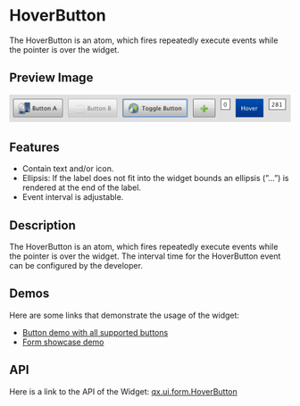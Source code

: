 # HoverButton

The HoverButton is an atom, which fires repeatedly execute events
while the pointer is over the widget.

## Preview Image

![HoverButton](button.png)

## Features

-   Contain text and/or icon.
-   Ellipsis: If the label does not fit into the widget bounds an ellipsis
    (”...”) is rendered at the end of the label.
-   Event interval is adjustable.

## Description

The HoverButton is an atom, which fires repeatedly execute events
while the pointer is over the widget. The interval time for the
HoverButton event can be configured by the developer.

## Demos

Here are some links that demonstrate the usage of the widget:

-   [Button demo with all supported buttons](apps://demobrowser/#widget~Button.html)
-   [Form showcase demo](apps://demobrowser/#showcase~Form.html)

## API

Here is a link to the API of the Widget: [qx.ui.form.HoverButton](apps://apiviewer/#qx.ui.form.RepeatButton)
